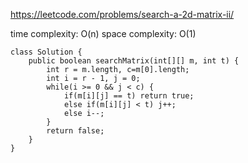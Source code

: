 https://leetcode.com/problems/search-a-2d-matrix-ii/

time complexity: O(n)
space complexity: O(1)
```
class Solution {
    public boolean searchMatrix(int[][] m, int t) {
        int r = m.length, c=m[0].length;
        int i = r - 1, j = 0;
        while(i >= 0 && j < c) {
            if(m[i][j] == t) return true;
            else if(m[i][j] < t) j++;
            else i--;
        }
        return false;
    }
}
```